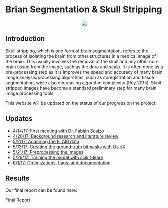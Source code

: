 # Brian Segmentation & Skull Stripping 

<div style="text-align:center"><img src ="http://atc.udg.edu/nic/margaToolbox/images/graph.png" /></div>

## Introduction

Skull stripping, which is one form of brain segmentation, refers to the 
process of isolating the brain from other structures in a medical image 
of the brain. This usually involves the removal of the skull and any other 
non-brain tissue from the image, such as the dura and scalp. It is often 
done as a pre-processing step as it is improves the speed and accuracy of 
many brain image analysis/processing algorithms, such as coregistration and 
tissue segmentation, while also decreasing algorithm complexity (Roy 2015). 
Skull stripped images have become a standard preliminary step for many 
brain image processing tools. 

This website will be updated on the status of our progress on the project.

## Updates

* [4/14/17: First meeting with Dr. Fabian Scalzo](meeting.md)
* [4/28/17: Background research and literature review](lit-review.md) 
* [5/2/17: Acquiring the FLAIR data](data.md)
* [5/13/17: Creating the ground truth bitmasks with OsiriX](bitmasks.md)
* [5/21/17: Preprocessing the images](preprocessing.md)
* [5/29/17: Training the model with scikit-learn](scikit.md)
* [6/1/17: Optimizations, flags, and documentation](optimize.md)

## Results

Our final report can be found here:

[Final Report](report.pdf)